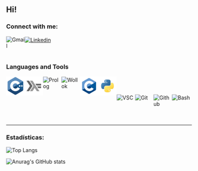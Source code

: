 ## Hi!

### Connect with me:
[<img align="left" alt="Gmail" width="50px"
src="https://unpkg.com/simple-icons@v5/icons/gmail.svg" />][gmail]

[<img align="center" alt="Linkedin" width="50px"
src="https://unpkg.com/simple-icons@v5/icons/linkedin.svg" />][linkedin]

<br/>

### Languages and Tools

[<img align="left" alt="C++" width="50px"
src="https://raw.githubusercontent.com/github/explore/180320cffc25f4ed1bbdfd33d4db3a66eeeeb358/topics/cpp/cpp.png" />][c++]

[<img align="left" alt="Haskell" width="50px"
src="https://raw.githubusercontent.com/github/explore/80688e429a7d4ef2fca1e82350fe8e3517d3494d/topics/haskell/haskell.png" />][haskell]

[<img align="left" alt="Prolog" width="50px"
src="https://www.swi-prolog.org/icons/swipl.png" />][prolog]

[<img align="left" alt="Wollok" width="50px"
src="https://avatars.githubusercontent.com/u/16782098?s=200&v=4" />][wollok]

[<img align="left" alt="C" width="50px"
src="https://raw.githubusercontent.com/github/explore/f3e22f0dca2be955676bc70d6214b95b13354ee8/topics/c/c.png" />][c]

[<img align="left" alt="Python" width="50px" 
src="https://raw.githubusercontent.com/github/explore/80688e429a7d4ef2fca1e82350fe8e3517d3494d/topics/python/python.png" />][python]
 
<br/><br/>

[<img align="left" alt="VSC" width="50px"
src="https://unpkg.com/simple-icons@v5/icons/visualstudiocode.svg" />][vsc]

[<img align="left" alt="Git" width="50px"
src="https://unpkg.com/simple-icons@v5/icons/git.svg" />][git]

[<img align="left" alt="Github" width="50px"
src="https://unpkg.com/simple-icons@v5/icons/github.svg" />][github]

[<img align="left" alt="Bash" width="50px"
src="https://unpkg.com/simple-icons@v5/icons/gnubash.svg" />][gnubash]<br/><br/><br/><br/>



---

### Estadísticas:
![Top Langs](https://github-readme-stats.vercel.app/api/top-langs/?username=ITantucci&layout=compact&theme=material-palenight&show_icons=true&count_private=true)

![Anurag's GitHub stats](https://github-readme-stats.vercel.app/api?username=ITantucci&layout=compact&theme=material-palenight&show_icons=true&count_private=true)

<!--
[![willianrod's wakatime stats](https://github-readme-stats.vercel.app/api/wakatime?username=itantucci&layout=compact&theme=material-palenight&show_icons=true)](https://github.com/anuraghazra/github-readme-stats)
-->

[gmail]: mailto:itantucci@frba.utn.edu.ar
[linkedin]: www.linkedin.com/in/ignacio-tantucci/

[vsc]: [https://code.visualstudio.com/]
[git]: [https://git-scm.com/]
[github]: [https://github.com/]
[gnubash]: [https://www.gnu.org/software/bash/]

[haskell]: [https://www.haskell.org/]
[c++]: [https://www.cplusplus.com/]
[c]: [https://en.wikipedia.org/wiki/C_(programming_language)]
[prolog]: [https://www.swi-prolog.org/]
[wollok]: [https://www.wollok.org/]
[python]: [https://www.python.org/]
